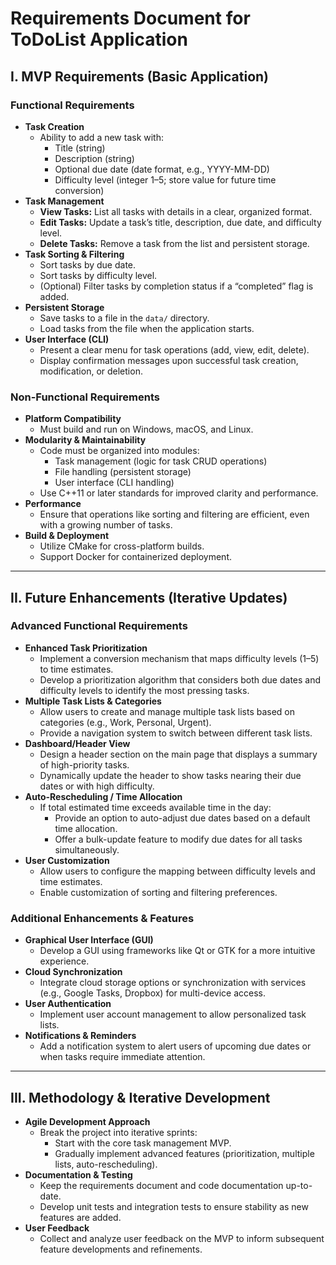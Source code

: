 # Requirements Document for ToDoList Application

## I. MVP Requirements (Basic Application)

### Functional Requirements
- **Task Creation**
  - Ability to add a new task with:
    - Title (string)
    - Description (string)
    - Optional due date (date format, e.g., YYYY-MM-DD)
    - Difficulty level (integer 1–5; store value for future time conversion)
- **Task Management**
  - **View Tasks:** List all tasks with details in a clear, organized format.
  - **Edit Tasks:** Update a task’s title, description, due date, and difficulty level.
  - **Delete Tasks:** Remove a task from the list and persistent storage.
- **Task Sorting & Filtering**
  - Sort tasks by due date.
  - Sort tasks by difficulty level.
  - (Optional) Filter tasks by completion status if a “completed” flag is added.
- **Persistent Storage**
  - Save tasks to a file in the `data/` directory.
  - Load tasks from the file when the application starts.
- **User Interface (CLI)**
  - Present a clear menu for task operations (add, view, edit, delete).
  - Display confirmation messages upon successful task creation, modification, or deletion.

### Non-Functional Requirements
- **Platform Compatibility**
  - Must build and run on Windows, macOS, and Linux.
- **Modularity & Maintainability**
  - Code must be organized into modules:
    - Task management (logic for task CRUD operations)
    - File handling (persistent storage)
    - User interface (CLI handling)
  - Use C++11 or later standards for improved clarity and performance.
- **Performance**
  - Ensure that operations like sorting and filtering are efficient, even with a growing number of tasks.
- **Build & Deployment**
  - Utilize CMake for cross-platform builds.
  - Support Docker for containerized deployment.

---

## II. Future Enhancements (Iterative Updates)

### Advanced Functional Requirements
- **Enhanced Task Prioritization**
  - Implement a conversion mechanism that maps difficulty levels (1–5) to time estimates.
  - Develop a prioritization algorithm that considers both due dates and difficulty levels to identify the most pressing tasks.
- **Multiple Task Lists & Categories**
  - Allow users to create and manage multiple task lists based on categories (e.g., Work, Personal, Urgent).
  - Provide a navigation system to switch between different task lists.
- **Dashboard/Header View**
  - Design a header section on the main page that displays a summary of high-priority tasks.
  - Dynamically update the header to show tasks nearing their due dates or with high difficulty.
- **Auto-Rescheduling / Time Allocation**
  - If total estimated time exceeds available time in the day:
    - Provide an option to auto-adjust due dates based on a default time allocation.
    - Offer a bulk-update feature to modify due dates for all tasks simultaneously.
- **User Customization**
  - Allow users to configure the mapping between difficulty levels and time estimates.
  - Enable customization of sorting and filtering preferences.

### Additional Enhancements & Features
- **Graphical User Interface (GUI)**
  - Develop a GUI using frameworks like Qt or GTK for a more intuitive experience.
- **Cloud Synchronization**
  - Integrate cloud storage options or synchronization with services (e.g., Google Tasks, Dropbox) for multi-device access.
- **User Authentication**
  - Implement user account management to allow personalized task lists.
- **Notifications & Reminders**
  - Add a notification system to alert users of upcoming due dates or when tasks require immediate attention.

---

## III. Methodology & Iterative Development

- **Agile Development Approach**
  - Break the project into iterative sprints:
    - Start with the core task management MVP.
    - Gradually implement advanced features (prioritization, multiple lists, auto-rescheduling).
- **Documentation & Testing**
  - Keep the requirements document and code documentation up-to-date.
  - Develop unit tests and integration tests to ensure stability as new features are added.
- **User Feedback**
  - Collect and analyze user feedback on the MVP to inform subsequent feature developments and refinements.
